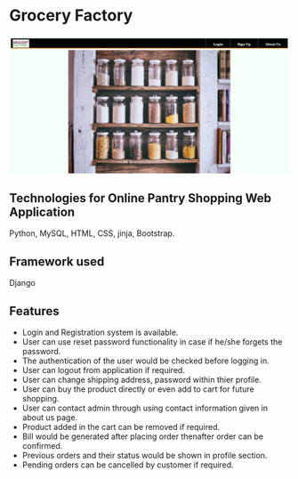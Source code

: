 # Grocery Factory

![alt text](https://github.com/birva-babaria/Online_Pantry_Shopping/blob/master/loginmodule/static/loginmodule/images/Pantry.png)

## Technologies for Online Pantry Shopping Web Application
Python, MySQL, HTML, CSS, jinja, Bootstrap.

## Framework used
Django
  
## Features

<ul>
  <li>Login and Registration system is available. </li>
  <li>User can use reset password functionality in case if he/she forgets the password. </li>
  <li>The authentication of the user would be checked before logging in. </li>
  <li>User can logout from application if required. </li>
  <li>User can change shipping address, password within thier profile. </li>
  <li>User can buy the product directly or even add to cart for future shopping. </li>
  <li>User can contact admin through using contact  information given in about us page. </li>
  <li>Product added in the cart can be removed if required. </li>
  <li>Bill would be generated after placing order thenafter order can be confirmed. </li>
  <li>Previous orders and their status would be shown in profile section. </li>
  <li>Pending orders can be cancelled by customer if required. </li>
</ul>
